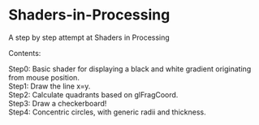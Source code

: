 # Shaders-in-Processing
A step by step attempt at Shaders in Processing


Contents:

Step0:  Basic shader for displaying a black and white gradient originating from mouse position.  
Step1:  Draw the line x=y.  
Step2:  Calculate quadrants based on glFragCoord.   
Step3:  Draw a checkerboard!  
Step4:  Concentric circles, with generic radii and thickness.  
